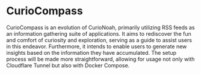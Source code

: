 # CurioCompass
 
CurioCompass is an evolution of CurioNoah, primarily utilizing RSS feeds as an information gathering suite of applications. It aims to rediscover the fun and comfort of curiosity and exploration, serving as a guide to assist users in this endeavor. Furthermore, it intends to enable users to generate new insights based on the information they have accumulated. The setup process will be made more straightforward, allowing for usage not only with Cloudflare Tunnel but also with Docker Compose.
